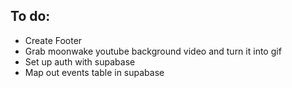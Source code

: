 ## To do:

- Create Footer
- Grab moonwake youtube background video and turn it into gif
- Set up auth with supabase
- Map out events table in supabase
